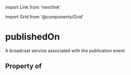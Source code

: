 import Link from 'next/link'
  
import Grid from '@components/Grid'

# publishedOn

A broadcast service associated with the publication event.

## Property of



